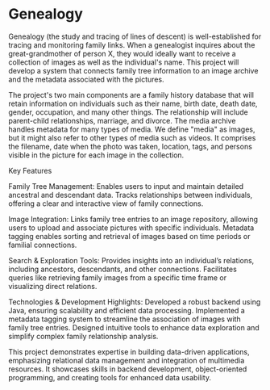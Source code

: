 # Genealogy

Genealogy (the study and tracing of lines of descent) is well-established for tracing and monitoring family links.  When a genealogist inquires about the great-grandmother of person X, they would ideally want to receive a collection of images as well as the individual's name. This project will develop a system that connects family tree information to an image archive and the metadata associated with the pictures.

The project's two main components are a family history database that will retain information on individuals such as their name, birth date, death date, gender, occupation, and many other things. The relationship will include parent-child relationships, marriage, and divorce. The media archive handles metadata for many types of media. We define "media" as images, but it might also refer to other types of media such as videos. It comprises the filename, date when the photo was taken, location, tags, and persons visible in the picture for each image in the collection.

Key Features

Family Tree Management: Enables users to input and maintain detailed ancestral and descendant data. Tracks relationships between individuals, offering a clear and interactive view of family connections.

Image Integration: Links family tree entries to an image repository, allowing users to upload and associate pictures with specific individuals. Metadata tagging enables sorting and retrieval of images based on time periods or familial connections.

Search & Exploration Tools: Provides insights into an individual’s relations, including ancestors, descendants, and other connections. Facilitates queries like retrieving family images from a specific time frame or visualizing direct relations.

Technologies & Development Highlights: Developed a robust backend using Java, ensuring scalability and efficient data processing. Implemented a metadata tagging system to streamline the association of images with family tree entries. Designed intuitive tools to enhance data exploration and simplify complex family relationship analysis.

This project demonstrates expertise in building data-driven applications, emphasizing relational data management and integration of multimedia resources. It showcases skills in backend development, object-oriented programming, and creating tools for enhanced data usability.
